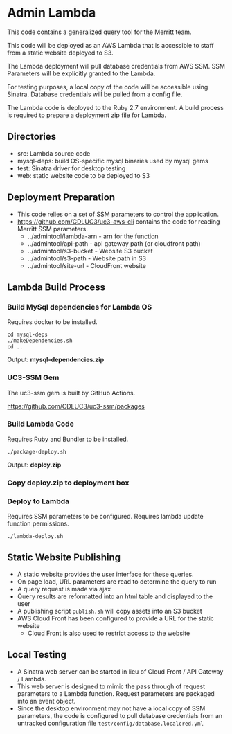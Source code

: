# Admin Lambda

This code contains a generalized query tool for the Merritt team.

This code will be deployed as an AWS Lambda that is accessible to staff from a static website deployed to S3.

The Lambda deployment will pull database credentials from AWS SSM.  SSM Parameters will be explicitly granted to the Lambda.

For testing purposes, a local copy of the code will be accessible using Sinatra.  Database credentials will be pulled from a config file.

The Lambda code is deployed to the Ruby 2.7 environment.  A build process is required to prepare a deployment zip file for Lambda.

## Directories
- src: Lambda source code
- mysql-deps: build OS-specific mysql binaries used by mysql gems
- test: Sinatra driver for desktop testing
- web: static website code to be deployed to S3

## Deployment Preparation
- This code relies on a set of SSM parameters to control the application.
- https://github.com/CDLUC3/uc3-aws-cli contains the code for reading Merritt SSM parameters.
  - ../admintool/lambda-arn - arn for the function
  - ../admintool/api-path - api gateway path (or cloudfront path)
  - ../admintool/s3-bucket - Website S3 bucket
  - ../admintool/s3-path - Website path in S3
  - ../admintool/site-url - CloudFront website

## Lambda Build Process

### Build MySql dependencies for Lambda OS
Requires docker to be installed.
```
cd mysql-deps
./makeDependencies.sh
cd ..
```

Output: **mysql-dependencies.zip**

### UC3-SSM Gem
The uc3-ssm gem is built by GitHub Actions.

https://github.com/CDLUC3/uc3-ssm/packages


### Build Lambda Code
Requires Ruby and Bundler to be installed.
```
./package-deploy.sh
```

Output: **deploy.zip**

### Copy deploy.zip to deployment box

### Deploy to Lambda
Requires SSM parameters to be configured.  Requires lambda update function permissions.

```
./lambda-deploy.sh
```

## Static Website Publishing
- A static website provides the user interface for these queries.
- On page load, URL parameters are read to determine the query to run
- A query request is made via ajax
- Query results are reformatted into an html table and displayed to the user  
- A publishing script `publish.sh` will copy assets into an S3 bucket
- AWS Cloud Front has been configured to provide a URL for the static website
  - Cloud Front is also used to restrict access to the website

## Local Testing
- A Sinatra web server can be started in lieu of Cloud Front / API Gateway / Lambda.
- This web server is designed to mimic the pass through of request parameters to a Lambda function.  Request parameters are packaged into an event object.
- Since the desktop environment may not have a local copy of SSM parameters, the code is configured to pull database credentials from an untracked configuration file `test/config/database.localcred.yml`
